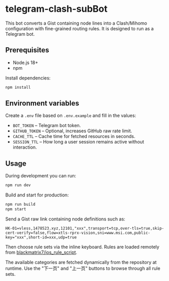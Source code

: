 # telegram-clash-subBot

This bot converts a Gist containing node lines into a Clash/Mihomo configuration with fine-grained routing rules. It is designed to run as a Telegram bot.

## Prerequisites

- Node.js 18+
- npm

Install dependencies:

```bash
npm install
```

## Environment variables

Create a `.env` file based on `.env.example` and fill in the values:

- `BOT_TOKEN` – Telegram bot token.
- `GITHUB_TOKEN` – Optional, increases GitHub raw rate limit.
- `CACHE_TTL` – Cache time for fetched resources in seconds.
- `SESSION_TTL` – How long a user session remains active without interaction.

## Usage

During development you can run:

```bash
npm run dev
```

Build and start for production:

```bash
npm run build
npm start
```

Send a Gist raw link containing node definitions such as:

```
HK-01=vless,1478523.xyz,12101,"xxx",transport=tcp,over-tls=true,skip-cert-verify=false,flow=xtls-rprx-vision,sni=www.msi.com,public-key="xxx",short-id=xxx,udp=true
```

Then choose rule sets via the inline keyboard. Rules are loaded remotely from [blackmatrix7/ios_rule_script](https://github.com/blackmatrix7/ios_rule_script/tree/master/rule/Clash).

The available categories are fetched dynamically from the repository at runtime. Use the "下一页" and "上一页" buttons to browse through all rule sets.
